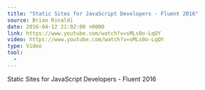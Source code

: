 ```yaml
---
title: "Static Sites for JavaScript Developers - Fluent 2016"
source: Brian Rinaldi
date: 2016-04-12 21:02:00 +0000
link: https://www.youtube.com/watch?v=sMLs0o-LqQY
video: https://www.youtube.com/watch?v=sMLs0o-LqQY
type: Video
tool:
  -
---
```

Static Sites for JavaScript Developers - Fluent 2016

